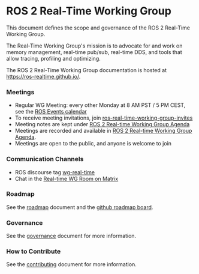 # ROS 2 Real-Time Working Group

This document defines the scope and governance of the ROS 2 Real-Time Working Group.

The Real-Time Working Group's mission is to advocate for and work on memory management, real-time pub/sub, real-time DDS, and tools that allow tracing, profiling and optimizing.

The ROS 2 Real-Time Working Group documentation is hosted at https://ros-realtime.github.io/.

### Meetings

* Regular WG Meeting: every other Monday at 8 AM PST / 5 PM CEST, see the [ROS Events calendar](https://calendar.google.com/calendar/embed?src=agf3kajirket8khktupm9go748%40group.calendar.google.com&ctz=America%2FLos_Angeles)
* To receive meeting invitations, join [ros-real-time-working-group-invites](https://groups.google.com/forum/#!forum/ros-real-time-working-group-invites)
* Meeting notes are kept under [ROS 2 Real-time Working Group Agenda](https://docs.google.com/document/d/1zBKwDUDeWvJNyCvjzYriaZQoZO2VYGWe1uxw5Xxn5cY/edit?ts=5ec9aabe#heading=h.rwvriogv081)
* Meetings are recorded and available in [ROS 2 Real-time Working Group Agenda](https://docs.google.com/document/d/1zBKwDUDeWvJNyCvjzYriaZQoZO2VYGWe1uxw5Xxn5cY/edit?ts=5ec9aabe#heading=h.rwvriogv081).
* Meetings are open to the public, and anyone is welcome to join

### Communication Channels

- ROS discourse tag [wg-real-time](https://discourse.ros.org/tag/wg-real-time)
- Chat in the [Real-time WG Room on Matrix](https://matrix.to/#/#ros-realtime:matrix.org?via=matrix.org)

### Roadmap

See the [roadmap](https://ros-realtime.github.io/Roadmap/Roadmap.html) document and the [github roadmap board](https://github.com/orgs/ros-realtime/projects/5).

### Governance

See the [governance](governance.md) document for more information.

### How to Contribute

See the [contributing](https://ros-realtime.github.io/Contributing/how_to_contribute.html) document for more information.

